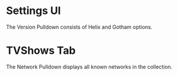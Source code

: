 Settings UI
===========
The Version Pulldown consists of Helix and Gotham options.

TVShows Tab
===========
The Network Pulldown displays all known networks in the collection.